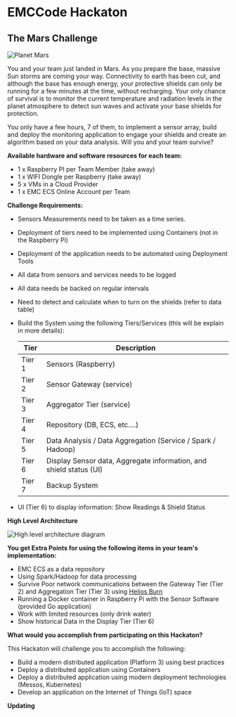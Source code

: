 # EMCCode Hackaton #



## The Mars Challenge ##

![Planet Mars](https://github.com/emccode/hackathon-mars/blob/master/documentation/images/mars-11608_640.jpg)


You and your team just landed in Mars. As you prepare the base, massive Sun storms are coming your way. Connectivity to earth has been cut, and although the base has enough energy, your protective shields can only be running for a few minutes at the time, without recharging. Your only chance of survival is to monitor the current temperature and radiation levels in the planet atmosphere to detect sun waves and activate your base shields for protection. 

You only have a few hours, 7 of them, to implement a sensor array, build and deploy the monitoring application to engage your shields and create an algorithm based on your data analysis. Will you and your team survive? 


**Available hardware and software resources for each team:**
- 1 x Raspberry PI per Team Member (take away)
- 1 x WIFI Dongle per Raspberry (take away)
- 5 x VMs in a Cloud Provider
- 1 x EMC ECS Online Account per Team


**Challenge Requirements:**
- Sensors Measurements need to be taken as a time series.
- Deployment of tiers need to be implemented using Containers (not in the Raspberry Pi)
- Deployment of the application needs to be automated using Deployment Tools
- All data from sensors and services needs to be logged
- All data needs be backed on regular intervals
- Need to detect and calculate when to turn on the shields (refer to data table)
- Build the System using the following Tiers/Services (this will be explain in more details):

	|Tier|Description|
	|----|-----------|
	|Tier 1| Sensors (Raspberry)|
	|Tier 2| Sensor Gateway (service)|
	Tier 3| Aggregator Tier (service)|
	Tier 4| Repository (DB, ECS, etc....)|
	Tier 5| Data Analysis / Data Aggregation (Service / Spark / Hadoop)|
	Tier 6| Display Sensor data,  Aggregate information, and shield status (UI)|
	Tier 7| Backup System|

- UI (Tier 6) to display information: Show Readings & Shield Status


**High Level Architecture**

![High level architecture diagram](https://github.com/emccode/hackathon-mars/blob/master/documentation/images/Mars-challenge-high-level-architecture.png )


**You get Extra Points for using the following items in your team's implementation:**

- EMC ECS as a data repository
- Using Spark/Hadoop for data processing
- Survive Poor network communications between the Gateway Tier (Tier 2) and Aggregation Tier (Tier 3) using [Helios Burn](https://github.com/emccode/HeliosBurn "Helios Burn Fault Injection Platform")
- Running a Docker container in Raspberry Pi with the Sensor Software (provided Go application) 
- Work with limited resources (only drink water)
- Show historical Data in the Display Tier (Tier 6)


**What would you accomplish from participating on this Hackaton?**

This Hackaton will challenge you to accomplish the following: 

- Build a modern distributed application (Platform 3) using best practices
- Deploy a distributed application using Containers 
- Deploy a distributed application using modern deployment technologies (Messos, Kubernetes)
- Develop an application on the Internet of Things (IoT) space



**Updating**